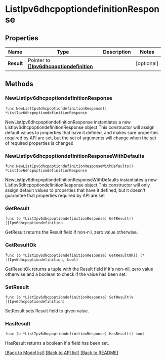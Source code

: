 # ListIpv6dhcpoptiondefinitionResponse

## Properties

Name | Type | Description | Notes
------------ | ------------- | ------------- | -------------
**Result** | Pointer to [**[]Ipv6dhcpoptiondefinition**](Ipv6dhcpoptiondefinition.md) |  | [optional] 

## Methods

### NewListIpv6dhcpoptiondefinitionResponse

`func NewListIpv6dhcpoptiondefinitionResponse() *ListIpv6dhcpoptiondefinitionResponse`

NewListIpv6dhcpoptiondefinitionResponse instantiates a new ListIpv6dhcpoptiondefinitionResponse object
This constructor will assign default values to properties that have it defined,
and makes sure properties required by API are set, but the set of arguments
will change when the set of required properties is changed

### NewListIpv6dhcpoptiondefinitionResponseWithDefaults

`func NewListIpv6dhcpoptiondefinitionResponseWithDefaults() *ListIpv6dhcpoptiondefinitionResponse`

NewListIpv6dhcpoptiondefinitionResponseWithDefaults instantiates a new ListIpv6dhcpoptiondefinitionResponse object
This constructor will only assign default values to properties that have it defined,
but it doesn't guarantee that properties required by API are set

### GetResult

`func (o *ListIpv6dhcpoptiondefinitionResponse) GetResult() []Ipv6dhcpoptiondefinition`

GetResult returns the Result field if non-nil, zero value otherwise.

### GetResultOk

`func (o *ListIpv6dhcpoptiondefinitionResponse) GetResultOk() (*[]Ipv6dhcpoptiondefinition, bool)`

GetResultOk returns a tuple with the Result field if it's non-nil, zero value otherwise
and a boolean to check if the value has been set.

### SetResult

`func (o *ListIpv6dhcpoptiondefinitionResponse) SetResult(v []Ipv6dhcpoptiondefinition)`

SetResult sets Result field to given value.

### HasResult

`func (o *ListIpv6dhcpoptiondefinitionResponse) HasResult() bool`

HasResult returns a boolean if a field has been set.


[[Back to Model list]](../README.md#documentation-for-models) [[Back to API list]](../README.md#documentation-for-api-endpoints) [[Back to README]](../README.md)


